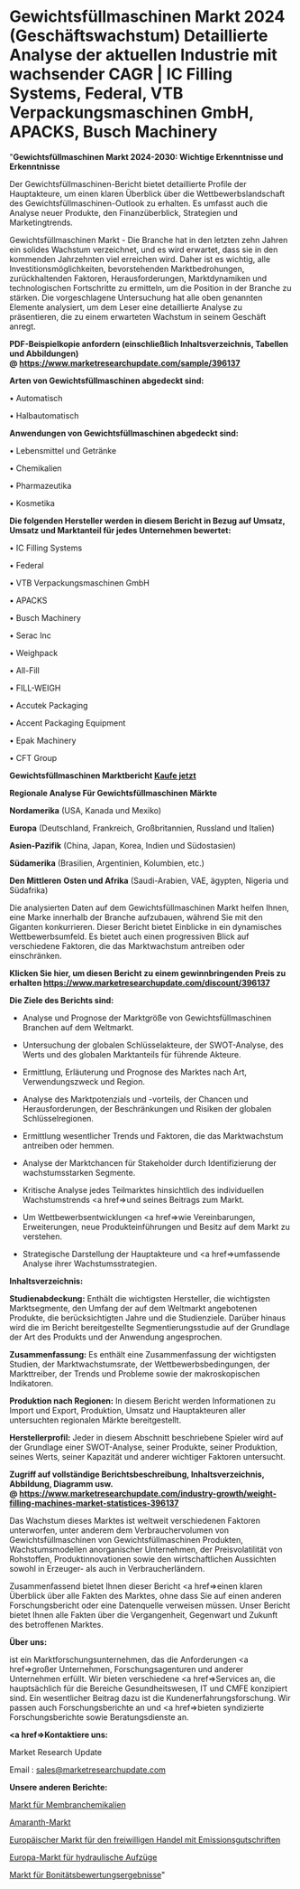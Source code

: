 # Gewichtsfüllmaschinen Markt 2024 (Geschäftswachstum) Detaillierte Analyse der aktuellen Industrie mit wachsender CAGR | IC Filling Systems, Federal, VTB Verpackungsmaschinen GmbH, APACKS, Busch Machinery

"<strong>Gewichtsfüllmaschinen Markt 2024-2030: Wichtige Erkenntnisse und Erkenntnisse</strong>

Der Gewichtsfüllmaschinen-Bericht bietet detaillierte Profile der Hauptakteure, um einen klaren Überblick über die Wettbewerbslandschaft des Gewichtsfüllmaschinen-Outlook zu erhalten. Es umfasst auch die Analyse neuer Produkte, den Finanzüberblick, Strategien und Marketingtrends.

Gewichtsfüllmaschinen Markt - Die Branche hat in den letzten zehn Jahren ein solides Wachstum verzeichnet, und es wird erwartet, dass sie in den kommenden Jahrzehnten viel erreichen wird. Daher ist es wichtig, alle Investitionsmöglichkeiten, bevorstehenden Marktbedrohungen, zurückhaltenden Faktoren, Herausforderungen, Marktdynamiken und technologischen Fortschritte zu ermitteln, um die Position in der Branche zu stärken. Die vorgeschlagene Untersuchung hat alle oben genannten Elemente analysiert, um dem Leser eine detaillierte Analyse zu präsentieren, die zu einem erwarteten Wachstum in seinem Geschäft anregt.

<strong><b>PDF-Beispielkopie anfordern (einschließlich Inhaltsverzeichnis, Tabellen und Abbildungen) @ </b></strong><strong><a href=https://www.marketresearchupdate.com/sample/396137><strong>https://www.marketresearchupdate.com/sample/396137</u></a></strong></strong>

<strong>Arten von Gewichtsfüllmaschinen abgedeckt sind:</strong>

• Automatisch

• Halbautomatisch

<strong>Anwendungen von Gewichtsfüllmaschinen abgedeckt sind:</strong>

• Lebensmittel und Getränke

• Chemikalien

• Pharmazeutika

• Kosmetika

<strong>Die folgenden Hersteller werden in diesem Bericht in Bezug auf Umsatz, Umsatz und Marktanteil für jedes Unternehmen bewertet:</strong>

• IC Filling Systems

• Federal

• VTB Verpackungsmaschinen GmbH

• APACKS

• Busch Machinery

• Serac Inc

• Weighpack

• All-Fill

• FILL-WEIGH

• Accutek Packaging

• Accent Packaging Equipment

• Epak Machinery

• CFT Group

<strong>Gewichtsfüllmaschinen Marktbericht <a href=https://www.marketresearchupdate.com/buynow/396137>Kaufe jetzt</a></strong>

<strong>Regionale Analyse Für Gewichtsfüllmaschinen Märkte</strong>

<strong>Nordamerika</strong> (USA, Kanada und Mexiko)

<strong>Europa</strong> (Deutschland, Frankreich, Großbritannien, Russland und Italien)

<strong>Asien-Pazifik</strong> (China, Japan, Korea, Indien und Südostasien)

<strong>Südamerika</strong> (Brasilien, Argentinien, Kolumbien, etc.)

<strong>Den Mittleren</strong> <strong>Osten und Afrika</strong> (Saudi-Arabien, VAE, ägypten, Nigeria und Südafrika)

Die analysierten Daten auf dem Gewichtsfüllmaschinen Markt helfen Ihnen, eine Marke innerhalb der Branche aufzubauen, während Sie mit den Giganten konkurrieren. Dieser Bericht bietet Einblicke in ein dynamisches Wettbewerbsumfeld. Es bietet auch einen progressiven Blick auf verschiedene Faktoren, die das Marktwachstum antreiben oder einschränken.

<strong>Klicken Sie hier, um diesen Bericht zu einem gewinnbringenden Preis zu erhalten
</strong><strong><a href=https://www.marketresearchupdate.com/discount/396137>https://www.marketresearchupdate.com/discount/396137</b></u></strong></a>

<strong>Die Ziele des Berichts sind:</strong>

- Analyse und Prognose der Marktgröße von Gewichtsfüllmaschinen Branchen auf dem Weltmarkt.

- Untersuchung der globalen Schlüsselakteure, der SWOT-Analyse, des Werts und des globalen Marktanteils für führende Akteure.

- Ermittlung, Erläuterung und Prognose des Marktes nach Art, Verwendungszweck und Region.

- Analyse des Marktpotenzials und -vorteils, der Chancen und Herausforderungen, der Beschränkungen und Risiken der globalen Schlüsselregionen.

- Ermittlung wesentlicher Trends und Faktoren, die das Marktwachstum antreiben oder hemmen.

- Analyse der Marktchancen für Stakeholder durch Identifizierung der wachstumsstarken Segmente.

- Kritische Analyse jedes Teilmarktes hinsichtlich des individuellen Wachstumstrends <a href=>und</a> seines Beitrags zum Markt.

- Um Wettbewerbsentwicklungen <a href=>wie</a> Vereinbarungen, Erweiterungen, neue Produkteinführungen und Besitz auf dem Markt zu verstehen.

- Strategische Darstellung der Hauptakteure und <a href=>umfas</a>sende Analyse ihrer Wachstumsstrategien.

<strong>Inhaltsverzeichnis:</strong>

<strong>Studienabdeckung:</strong> Enthält die wichtigsten Hersteller, die wichtigsten Marktsegmente, den Umfang der auf dem Weltmarkt angebotenen Produkte, die berücksichtigten Jahre und die Studienziele. Darüber hinaus wird die im Bericht bereitgestellte Segmentierungsstudie auf der Grundlage der Art des Produkts und der Anwendung angesprochen.

<strong>Zusammenfassung:</strong> Es enthält eine Zusammenfassung der wichtigsten Studien, der Marktwachstumsrate, der Wettbewerbsbedingungen, der Markttreiber, der Trends und Probleme sowie der makroskopischen Indikatoren.

<strong>Produktion nach Regionen:</strong> In diesem Bericht werden Informationen zu Import und Export, Produktion, Umsatz und Hauptakteuren aller untersuchten regionalen Märkte bereitgestellt.

<strong>Herstellerprofil:</strong> Jeder in diesem Abschnitt beschriebene Spieler wird auf der Grundlage einer SWOT-Analyse, seiner Produkte, seiner Produktion, seines Werts, seiner Kapazität und anderer wichtiger Faktoren untersucht.

<strong><b>Zugriff auf vollständige Berichtsbeschreibung, Inhaltsverzeichnis, Abbildung, Diagramm usw. @ </b></strong><strong><a href=https://www.marketresearchupdate.com/industry-growth/weight-filling-machines-market-statistices-396137>https://www.marketresearchupdate.com/industry-growth/weight-filling-machines-market-statistices-396137</a></strong>

Das Wachstum dieses Marktes ist weltweit verschiedenen Faktoren unterworfen, unter anderem dem Verbrauchervolumen von Gewichtsfüllmaschinen von Gewichtsfüllmaschinen Produkten, Wachstumsmodellen anorganischer Unternehmen, der Preisvolatilität von Rohstoffen, Produktinnovationen sowie den wirtschaftlichen Aussichten sowohl in Erzeuger- als auch in Verbraucherländern.

Zusammenfassend bietet Ihnen dieser Bericht <a href=>einen</a> klaren Überblick über alle Fakten des Marktes, ohne dass Sie auf einen anderen Forschungsbericht oder eine Datenquelle verweisen müssen. Unser Bericht bietet Ihnen alle Fakten über die Vergangenheit, Gegenwart und Zukunft des betroffenen Marktes.

<strong>Über uns:</strong>

 ist ein Marktforschungsunternehmen, das die Anforderungen <a href=>großer</a> Unternehmen, Forschungsagenturen und anderer Unternehmen erfüllt. Wir bieten verschiedene <a href=>Services</a> an, die hauptsächlich für die Bereiche Gesundheitswesen, IT und CMFE konzipiert sind. Ein wesentlicher Beitrag dazu ist die Kundenerfahrungsforschung. Wir passen auch Forschungsberichte an und <a href=>bieten</a> syndizierte Forschungsberichte sowie Beratungsdienste an.

<strong><a href=>Kontaktiere uns:</a></strong>

Market Research Update

Email : sales@marketresearchupdate.com

<strong>Unsere anderen Berichte:</strong>

<a href=https://www.linkedin.com/pulse/membrane-chemicals-market-size-set>Markt für Membranchemikalien</a>

<a href=https://www.linkedin.com/pulse/amaranth-market-2023-analysis-growth-drivers-vendors-landscape>Amaranth-Markt</a>

<a href=https://www.linkedin.com/pulse/europe-voluntary-carbon-credit-trading-market>Europäischer Markt für den freiwilligen Handel mit Emissionsgutschriften</a>

<a href=https://www.linkedin.com/pulse/europe-hydraulic-elevator-market-upcoming-trends>Europa-Markt für hydraulische Aufzüge</a>

<a href=https://www.linkedin.com/pulse/credit-assessments-scores-market-2023-data-aiczf/>Markt für Bonitätsbewertungsergebnisse</a>"
